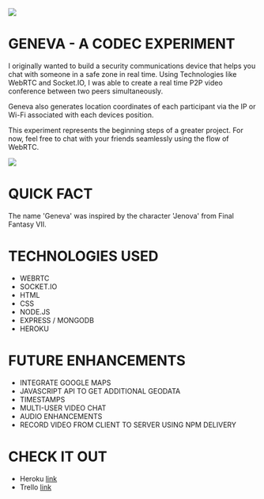 <img src="https://i.imgur.com/Bfjla2A.png">

# GENEVA - A CODEC EXPERIMENT

I originally wanted to build a security communications device that helps you chat with someone in a safe zone in real time. Using Technologies like WebRTC and Socket.IO, I was able to create a real time P2P video conference between two peers simultaneously.

Geneva also generates location coordinates of each participant via the IP or Wi-Fi associated with each devices position.

This experiment represents the beginning steps of a greater project. For now, feel free to chat with your friends seamlessly using the flow of WebRTC.

<img src="https://i.imgur.com/69bLU1I.png">

# QUICK FACT
The name 'Geneva' was inspired by the character 'Jenova' from Final Fantasy VII.



# TECHNOLOGIES USED
* WEBRTC
* SOCKET.IO
* HTML
* CSS
* NODE.JS
* EXPRESS / MONGODB
* HEROKU


# FUTURE ENHANCEMENTS
* INTEGRATE GOOGLE MAPS 
* JAVASCRIPT API TO GET ADDITIONAL GEODATA
* TIMESTAMPS
* MULTI-USER VIDEO CHAT
* AUDIO ENHANCEMENTS
* RECORD VIDEO FROM CLIENT TO SERVER USING NPM DELIVERY


# CHECK IT OUT
* Heroku [link](https://genevaproject.herokuapp.com)
* Trello [link](https://trello.com/b/CoDHtufr/geneva)